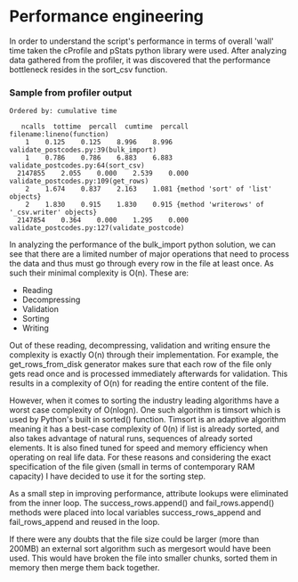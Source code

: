 # Performance engineering

In order to understand the script's performance in terms of overall 'wall' time taken the cProfile and pStats python library were used. After analyzing data gathered from the profiler, it was discovered that the performance bottleneck resides in the sort_csv function.

### Sample from profiler output

	Ordered by: cumulative time

	   ncalls  tottime  percall  cumtime  percall filename:lineno(function)
		1    0.125    0.125    8.996    8.996 validate_postcodes.py:39(bulk_import)
		1    0.786    0.786    6.883    6.883 validate_postcodes.py:64(sort_csv)
	  2147855    2.055    0.000    2.539    0.000 validate_postcodes.py:109(get_rows)
		2    1.674    0.837    2.163    1.081 {method 'sort' of 'list' objects}
		2    1.830    0.915    1.830    0.915 {method 'writerows' of '_csv.writer' objects}
	  2147854    0.364    0.000    1.295    0.000 validate_postcodes.py:127(validate_postcode)

In analyzing the performance of the bulk_import python solution, we can see that there are a limited number of major operations that need to process the data and thus must go through every row in the file at least once. As such their minimal complexity is O(n). These are:

 - Reading
 - Decompressing
 - Validation
 - Sorting
 - Writing

Out of these reading, decompressing, validation and writing ensure the complexity is exactly O(n) through their implementation. For example, the get_rows_from_disk generator makes sure that each row of the file only gets read once and is processed immediately afterwards for validation. This results in a complexity of O(n) for reading the entire content of the file.

However, when it comes to sorting the industry leading algorithms have a worst case complexity of O(nlogn). One such algorithm is timsort which is used by Python's built in sorted() function. Timsort is an adaptive algorithm meaning it has a best-case complexity of 0(n) if list is already sorted, and also takes advantage of natural runs, sequences of already sorted elements. It is also fined tuned for speed and memory efficiency when operating on real life data. For these reasons and considering the exact specification of the file given (small in terms of contemporary RAM capacity) I have decided to use it for the sorting step.

As a small step in improving performance, attribute lookups were eliminated from the inner loop. The success_rows.append() and fail_rows.append() methods were placed into local variables success_rows_append and fail_rows_append and reused in the loop.

If there were any doubts that the file size could be larger (more than 200MB) an external sort algorithm such as mergesort would have been used. This would have broken the file into smaller chunks, sorted them in memory then merge them back together.

